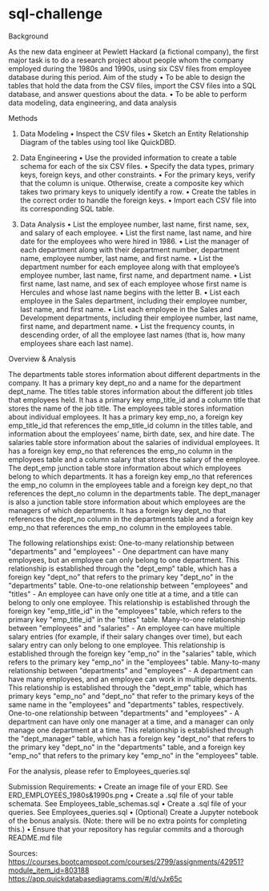 # sql-challenge
Background

As the new data engineer at Pewlett Hackard (a fictional company), the first major task is to do a research project about people whom the company employed during the 1980s and 1990s, using six CSV files from employee database during this period.
Aim of the study
•   To be able to design the tables that hold the data from the CSV files, import the CSV files into a SQL database, and answer questions about the data.
•   To be able to perform data modeling, data engineering, and data analysis

Methods 

1.  Data Modeling
•   Inspect the CSV files
•   Sketch an Entity Relationship Diagram of the tables using tool like QuickDBD.

2.  Data Engineering
•   Use the provided information to create a table schema for each of the six CSV files. 
•   Specify the data types, primary keys, foreign keys, and other constraints.
•   For the primary keys, verify that the column is unique. Otherwise, create a composite key which takes     two primary keys to uniquely identify a row.
•   Create the tables in the correct order to handle the foreign keys.
•   Import each CSV file into its corresponding SQL table.

3.  Data Analysis
•   List the employee number, last name, first name, sex, and salary of each employee.
•   List the first name, last name, and hire date for the employees who were hired in 1986.
•   List the manager of each department along with their department number, department name, employee number, last name, and first name.
•   List the department number for each employee along with that employee’s employee number, last name, first name, and department name.
•   List first name, last name, and sex of each employee whose first name is Hercules and whose last name begins with the letter B.
•   List each employee in the Sales department, including their employee number, last name, and first name.
•   List each employee in the Sales and Development departments, including their employee number, last name, first name, and department name.
•   List the frequency counts, in descending order, of all the employee last names (that is, how many employees share each last name).

Overview & Analysis

The departments table stores information about different departments in the company. It has a primary key dept_no and a name for the department dept_name.
The titles table stores information about the different job titles that employees held. It has a primary key emp_title_id and a column title that stores the name of the job title.
The employees table stores information about individual employees. It has a primary key emp_no, a foreign key emp_title_id that references the emp_title_id column in the titles table, and information about the employees’ name, birth date, sex, and hire date.
The salaries table  store information about the salaries of individual employees. It has a foreign key emp_no that references the emp_no column in the employees table and a column salary that stores the salary of the employee.
The dept_emp junction table store information about which employees belong to which departments. It has a foreign key emp_no that references the emp_no column in the employees table and a foreign key dept_no that references the dept_no column in the departments table.
The dept_manager is also a junction table store information about which employees are the managers of which departments. It has a foreign key dept_no that references the dept_no column in the departments table and a foreign key emp_no that references the emp_no column in the employees table.

The following relationships exist:
One-to-many relationship between "departments" and "employees" - One department can have many employees, but an employee can only belong to one department. This relationship is established through the "dept_emp" table, which has a foreign key "dept_no" that refers to the primary key "dept_no" in the "departments" table.
One-to-one relationship between "employees" and "titles" - An employee can have only one title at a time, and a title can belong to only one employee. This relationship is established through the foreign key "emp_title_id" in the "employees" table, which refers to the primary key "emp_title_id" in the "titles" table.
Many-to-one relationship between "employees" and "salaries" - An employee can have multiple salary entries (for example, if their salary changes over time), but each salary entry can only belong to one employee. This relationship is established through the foreign key "emp_no" in the "salaries" table, which refers to the primary key "emp_no" in the "employees" table.
Many-to-many relationship between "departments" and "employees" - A department can have many employees, and an employee can work in multiple departments. This relationship is established through the "dept_emp" table, which has primary keys "emp_no" and "dept_no" that refer to the primary keys of the same name in the "employees" and "departments" tables, respectively.
One-to-one relationship between "departments" and "employees" - A department can have only one manager at a time, and a manager can only manage one department at a time. This relationship is established through the "dept_manager" table, which has a foreign key "dept_no" that refers to the primary key "dept_no" in the "departments" table, and a foreign key "emp_no" that refers to the primary key "emp_no" in the "employees" table.

For the analysis, please refer to Employees_queries.sql

Submission Requirements:
•   Create an image file of your ERD. See ERD_EMPLOYEES_1980s&1990s.png
•   Create a .sql file of your table schemata. See Employees_table_schemas.sql
•   Create a .sql file of your queries. See Employees_queries.sql
•   (Optional) Create a Jupyter notebook of the bonus analysis. (Note: there will be no extra points for completing this.)
•   Ensure that your repository has regular commits and a thorough README.md file

Sources: https://courses.bootcampspot.com/courses/2799/assignments/42951?module_item_id=803188
https://app.quickdatabasediagrams.com/#/d/vJx65c


